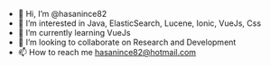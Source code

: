 - 👋 Hi, I’m @hasanince82
- 👀 I’m interested in Java, ElasticSearch, Lucene, Ionic, VueJs, Css
- 🌱 I’m currently learning VueJs
- 💞️ I’m looking to collaborate on Research and Development 
- 📫 How to reach me hasanince82@hotmail.com

<!---
hasanince82/hasanince82 is a ✨ special ✨ repository because its `README.md` (this file) appears on your GitHub profile.
You can click the Preview link to take a look at your changes.
--->
